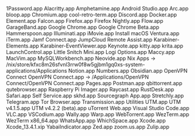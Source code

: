 1Password.app
Alacritty.app
Amphetamine.app
Android Studio.app
Arc.app
bloop.app
Chromium.app
cool-retro-term.app
Discord.app
Docker.app
Element.app
Falcon.app
Firefox.app
Firefox Nightly.app
Flow.app
GarageBand.app
Google Chrome.app
Google Chrome Beta.app
Hammerspoon.app
Illuminati.app
iMovie.app
Install macOS Ventura.app
iTerm.app
Jamf Connect.app
JumpCloud Remote Assist.app
Karabiner-Elements.app
Karabiner-EventViewer.app
Keynote.app
kitty.app
krita.app
LaunchControl.app
Little Snitch Mini.app
Logi Options.app
Maccy.app
MacVim.app
MySQLWorkbench.app
Neovide.app
Nix Apps -> /nix/store/kfxc8m26sfvnl3rrw0f8w5gjbm1gq0xs-system-applications/Applications
Notion.app
Numbers.app
Obsidian.app
OpenVPN Connect
OpenVPN Connect.app -> /Applications/OpenVPN Connect/OpenVPN Connect.app
Pages.app
Postman.app
qbittorrent.app
qutebrowser.app
Raspberry Pi Imager.app
Raycast.app
RustDesk.app
Safari.app
Self Service.app
skhd.app
Sourcegraph App.app
Stretchly.app
Telegram.app
Tor Browser.app
Transmission.app
Utilities
UTM.app
UTM v4.1.5.app
UTM v4.2.2 (beta).app
uTorrent Web.app
Visual Studio Code.app
VLC.app
VSCodium.app
Wally.app
Warp.app
WebTorrent.app
WezTerm.app
WezTerm x86_64.app
WhatsApp.app
WhichSpace.app
Xcode.app
Xcode_13.4.1.xip
YabaiIndicator.app
Zed.app
zoom.us.app
Zulip.app
